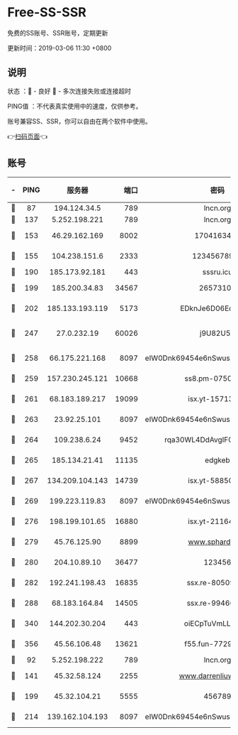 # Free-SS-SSR

免费的SS账号、SSR账号，定期更新

更新时间：2019-03-06 11:30 +0800

## 说明

状态     ：🙂 - 良好 🙁 - 多次连接失败或连接超时

PING值   ：不代表真实使用中的速度，仅供参考。

账号兼容SS、SSR，你可以自由在两个软件中使用。

👉[扫码页面](https://liesauer.github.io/free-ss-ssr.github.io/)👈

## 账号

|-|PING|服务器|端口|密码|加密方式|区域|
|:----:|:----:|:-----:|-----:|:----:|:----:|:----:|
|🙂|87|194.124.34.5|789|lncn.org|rc4|JP|
|🙂|137|5.252.198.221|789|lncn.org|rc4|JP|
|🙂|153|46.29.162.169|8002|1704163453|aes-256-cfb|RU|
|🙂|155|104.238.151.6|2333|12345678900|aes-256-cfb|JP|
|🙂|190|185.173.92.181|443|sssru.icu|rc4-md5|RU|
|🙂|199|185.200.34.83|34567|26573106|aes-256-cfb|US|
|🙂|202|185.133.193.119|5173|EDknJe6D06EoWDaw|aes-256-cfb|US|
|🙂|247|27.0.232.19|60026|j9U82U53|xchacha20-ietf-poly1305|HK|
|🙂|258|66.175.221.168|8097|eIW0Dnk69454e6nSwuspv9DmS201tQ0D|aes-256-cfb|US|
|🙂|259|157.230.245.121|10668|ss8.pm-07507043|aes-256-cfb|SG|
|🙂|261|68.183.189.217|19099|isx.yt-15713167|aes-256-cfb|SG|
|🙂|263|23.92.25.101|8097|eIW0Dnk69454e6nSwuspv9DmS201tQ0D|aes-256-cfb|US|
|🙂|264|109.238.6.24|9452|rqa30WL4DdAvgIFG6Fs3znzTa|aes-256-cfb|FR|
|🙂|265|185.134.21.41|11135|edgkeb|aes-256-cfb|GB|
|🙂|267|134.209.104.143|14739|isx.yt-58850709|aes-256-cfb|SG|
|🙂|269|199.223.119.83|8097|eIW0Dnk69454e6nSwuspv9DmS201tQ0D|aes-256-cfb|US|
|🙂|276|198.199.101.65|16880|isx.yt-21164975|aes-256-cfb|US|
|🙂|279|45.76.125.90|8899|www.sphard.com|aes-256-cfb|JP|
|🙂|280|204.10.89.10|36477|123456|aes-256-cfb|US|
|🙂|282|192.241.198.43|16835|ssx.re-80509121|aes-256-cfb|US|
|🙂|288|68.183.164.84|14505|ssx.re-99466005|aes-256-cfb|US|
|🙂|340|144.202.30.204|443|oiECpTuVmLLxk4Ts|aes-256-cfb|US|
|🙂|356|45.56.106.48|13621|f55.fun-77297239|aes-256-cfb|US|
|🙂|92|5.252.198.222|789|lncn.org|rc4|JP|
|🙂|141|45.32.58.124|2255|www.darrenliuwei.com|aes-256-cfb|JP|
|🙂|199|45.32.104.21|5555|456789|aes-256-cfb|SG|
|🙂|214|139.162.104.193|8097|eIW0Dnk69454e6nSwuspv9DmS201tQ0D|aes-256-cfb|JP|
